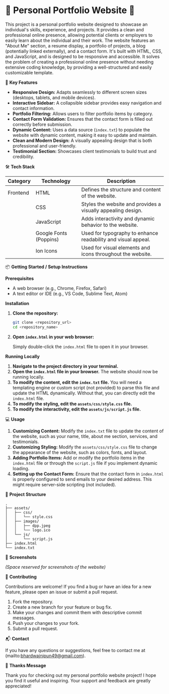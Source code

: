 # 🌟 Personal Portfolio Website 🌟

This project is a personal portfolio website designed to showcase an individual's skills, experience, and projects. It provides a clean and professional online presence, allowing potential clients or employers to easily learn about the individual and their work. The website features an "About Me" section, a resume display, a portfolio of projects, a blog (potentially linked externally), and a contact form. It's built with HTML, CSS, and JavaScript, and is designed to be responsive and accessible. It solves the problem of creating a professional online presence without needing extensive coding knowledge, by providing a well-structured and easily customizable template.

🚀 **Key Features**

*   **Responsive Design:** Adapts seamlessly to different screen sizes (desktops, tablets, and mobile devices).
*   **Interactive Sidebar:** A collapsible sidebar provides easy navigation and contact information.
*   **Portfolio Filtering:** Allows users to filter portfolio items by category.
*   **Contact Form Validation:** Ensures that the contact form is filled out correctly before submission.
*   **Dynamic Content:** Uses a data source (`index.txt`) to populate the website with dynamic content, making it easy to update and maintain.
*   **Clean and Modern Design:** A visually appealing design that is both professional and user-friendly.
*   **Testimonial Section:** Showcases client testimonials to build trust and credibility.

🛠️ **Tech Stack**

| Category    | Technology          | Description                                                                 |
|-------------|-----------------------|-----------------------------------------------------------------------------|
| Frontend    | HTML                | Defines the structure and content of the website.                           |
|             | CSS                 | Styles the website and provides a visually appealing design.                |
|             | JavaScript          | Adds interactivity and dynamic behavior to the website.                     |
|             | Google Fonts (Poppins) | Used for typography to enhance readability and visual appeal.              |
|             | Ion Icons           | Used for visual elements and icons throughout the website.                   |

📦 **Getting Started / Setup Instructions**

**Prerequisites**

*   A web browser (e.g., Chrome, Firefox, Safari)
*   A text editor or IDE (e.g., VS Code, Sublime Text, Atom)

**Installation**

1.  **Clone the repository:**

    ```bash
    git clone <repository_url>
    cd <repository_name>
    ```

2.  **Open `index.html` in your web browser:**

    Simply double-click the `index.html` file to open it in your browser.

**Running Locally**

1.  **Navigate to the project directory in your terminal.**
2.  **Open the `index.html` file in your browser.** The website should now be running locally.
3.  **To modify the content, edit the `index.txt` file.**  You will need a templating engine or custom script (not provided) to parse this file and update the HTML dynamically.  Without that, you can directly edit the `index.html` file.
4.  **To modify the styling, edit the `assets/css/style.css` file.**
5.  **To modify the interactivity, edit the `assets/js/script.js` file.**

💻 **Usage**

1.  **Customizing Content:** Modify the `index.txt` file to update the content of the website, such as your name, title, about me section, services, and testimonials.
2.  **Customizing Styling:** Modify the `assets/css/style.css` file to change the appearance of the website, such as colors, fonts, and layout.
3.  **Adding Portfolio Items:** Add or modify the portfolio items in the `index.html` file or through the `script.js` file if you implement dynamic loading.
4.  **Setting up the Contact Form:** Ensure that the contact form in `index.html` is properly configured to send emails to your desired address.  This might require server-side scripting (not included).

📂 **Project Structure**

```
. 
├── assets/
│   ├── css/
│   │   └── style.css
│   ├── images/
│   │   ├── dpp.jpeg
│   │   └── logo.ico
│   └── js/
│       └── script.js
├── index.html
└── index.txt
```

📸 **Screenshots**

*(Space reserved for screenshots of the website)*

🤝 **Contributing**

Contributions are welcome! If you find a bug or have an idea for a new feature, please open an issue or submit a pull request.

1.  Fork the repository.
2.  Create a new branch for your feature or bug fix.
3.  Make your changes and commit them with descriptive commit messages.
4.  Push your changes to your fork.
5.  Submit a pull request.

📬 **Contact**

If you have any questions or suggestions, feel free to contact me at (mailto:bhardwajnipun49@gmail.com).

💖 **Thanks Message**

Thank you for checking out my personal portfolio website project! I hope you find it useful and inspiring. Your support and feedback are greatly appreciated!
